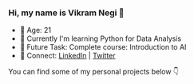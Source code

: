 ### Hi, my name is Vikram Negi 👋

- 🌱 Age: 21
- 🔭 Currently I'm learning Python for Data Analysis
- 🗿 Future Task: Complete course: Introduction to AI
- 🚀 Connect: [LinkedIn](https://www.linkedin.com/in/vikram-singh-negi/) | [Twitter](https://twitter.com/lostvikx)

You can find some of my personal projects below 👇
